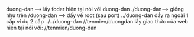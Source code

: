duong-dan --> lấy foder hiện tại nói với duong-dan
./duong-dan--> giống như trên
/duong-dan --> đẩy về root (sau port)
../duong-dan đẩy ra ngoài 1 cấp 
ví dụ 2 cấp ../../duong-dan
//tenmien/duongdan lấy giao thức của web hiện tại nối với: //tenmien/duong-dan